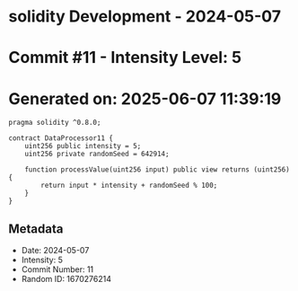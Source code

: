 ﻿# solidity Development - 2024-05-07
# Commit #11 - Intensity Level: 5
# Generated on: 2025-06-07 11:39:19
```solidity
pragma solidity ^0.8.0;

contract DataProcessor11 {
    uint256 public intensity = 5;
    uint256 private randomSeed = 642914;

    function processValue(uint256 input) public view returns (uint256) {
        return input * intensity + randomSeed % 100;
    }
}
```
## Metadata
- Date: 2024-05-07
- Intensity: 5
- Commit Number: 11
- Random ID: 1670276214
